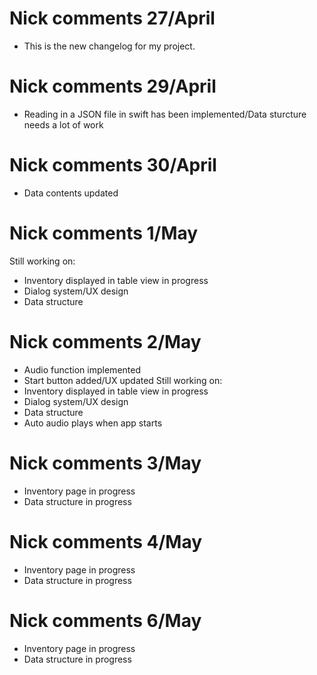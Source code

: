# Nick comments 27/April
- This is the new changelog for my project.
# Nick comments 29/April
- Reading in a JSON file in swift has been implemented/Data sturcture needs a lot of work
# Nick comments 30/April
- Data contents updated
# Nick comments 1/May
Still working on:
- Inventory displayed in table view in progress
- Dialog system/UX design
- Data structure
# Nick comments 2/May
- Audio function implemented
- Start button added/UX updated
Still working on:
- Inventory displayed in table view in progress
- Dialog system/UX design
- Data structure
- Auto audio plays when app starts
# Nick comments 3/May
- Inventory page in progress
- Data structure in progress
# Nick comments 4/May
- Inventory page in progress
- Data structure in progress
# Nick comments 6/May
- Inventory page in progress
- Data structure in progress
